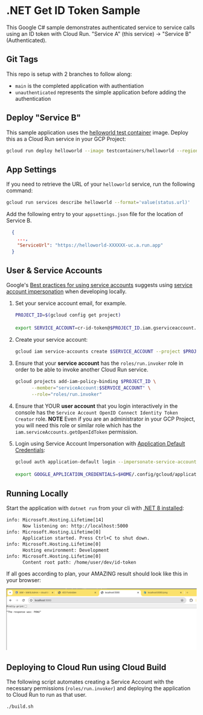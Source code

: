# .NET Get ID Token Sample

This Google C# sample demonstrates authenticated service to service calls using an ID token with Cloud Run.  "Service A" (this service) -> "Service B" (Authenticated).

## Git Tags

This repo is setup with 2 branches to follow along:

* `main` is the completed application with authentiation
* `unauthenticated` represents the simple application before adding the authentication

## Deploy "Service B"

This sample application uses the [helloworld test container](https://github.com/testcontainers/helloworld) image.  Deploy this as a Cloud Run service in your GCP Project:

```bash
gcloud run deploy helloworld --image testcontainers/helloworld --region us-central1
```

## App Settings

If you need to retrieve the URL of your `helloworld` service, run the following command:

```bash
gcloud run services describe helloworld --format='value(status.url)'
```

Add the following entry to your `appsettings.json` file for the location of Service B. 

```json
  {
    ...,
    "ServiceUrl": "https://helloworld-XXXXXX-uc.a.run.app"
  }
```

## User & Service Accounts

Google's [Best practices for using service accounts](https://cloud.google.com/iam/docs/best-practices-service-accounts#using_service_accounts) suggests using [service account impersonation](https://cloud.google.com/docs/authentication/use-service-account-impersonation) when developing locally.

1. Set your service account email, for example.
    ```bash
    PROJECT_ID=$(gcloud config get project)

    export SERVICE_ACCOUNT=cr-id-token@$PROJECT_ID.iam.gserviceaccount.com
    ```

1. Create your service account:
      ```bash
      gcloud iam service-accounts create $SERVICE_ACCOUNT --project $PROJECT_ID
      ```

1. Ensure that your **service account** has the `roles/run.invoker` role in order to be able to invoke another Cloud Run service.
      ```bash
      gcloud projects add-iam-policy-binding $PROJECT_ID \
            --member="serviceAccount:$SERVICE_ACCOUNT" \
            --role="roles/run.invoker"
      ```

1. Ensure that YOUR **user account** that you login interactively in the console has the `Service Account OpenID Connect Identity Token Creator` role.  **NOTE** Even if you are an administrator in your GCP Project, you will need this role or similar role which has the `iam.serviceAccounts.getOpenIdToken` permission.

1. Login using Service Account Impersonation with [Application Default Credentials](https://cloud.google.com/docs/authentication/provide-credentials-adc):

    ```bash
    gcloud auth application-default login --impersonate-service-account $SERVICE_ACCOUNT

    export GOOGLE_APPLICATION_CREDENTIALS=$HOME/.config/gcloud/application_default_credentials.json
    ```

## Running Locally

Start the application with `dotnet run` from your cli with [.NET 8 installed](https://dotnet.microsoft.com/en-us/download):


```
info: Microsoft.Hosting.Lifetime[14]
      Now listening on: http://localhost:5000
info: Microsoft.Hosting.Lifetime[0]
      Application started. Press Ctrl+C to shut down.
info: Microsoft.Hosting.Lifetime[0]
      Hosting environment: Development
info: Microsoft.Hosting.Lifetime[0]
      Content root path: /home/user/dev/id-token
```

If all goes according to plan, your AMAZING result should look like this in your browser:

![Image description](success.png)

## Deploying to Cloud Run using Cloud Build

The following script automates creating a Service Account with the necessary permissions (`roles/run.invoker`) and deploying the application to Cloud Run to run as that user.

```bash
./build.sh
```